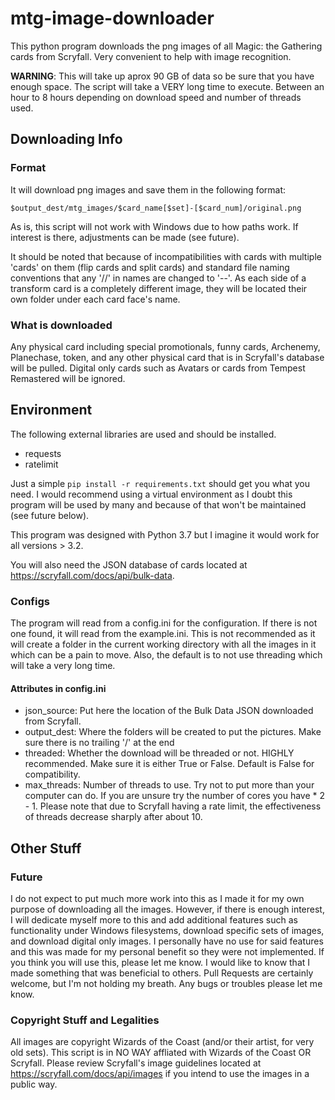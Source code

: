 # mtg-image-downloader
This python program downloads the png images of all Magic: the Gathering cards from Scryfall. Very convenient to help with image recognition.

**WARNING**: This will take up aprox 90 GB of data so be sure that you have enough space. The script will take a VERY long time to execute. Between an hour to 8 hours depending on download speed and number of threads used.

## Downloading Info

### Format
It will download png images and save them in the following format:

`$output_dest/mtg_images/$card_name[$set]-[$card_num]/original.png`  

As is, this script will not work with Windows due to how paths work. If interest is there, adjustments can be made (see future).

It should be noted that because of incompatibilities with cards with multiple 'cards' on them (flip cards and split cards) and standard file naming conventions that any '//' in names are changed to '--'. As each side of a transform card is a completely different image, they will be located their own folder under each card face's name.

### What is downloaded
Any physical card including special promotionals, funny cards, Archenemy, Planechase, token, and any other physical card that is in Scryfall's database will be pulled. Digital only cards such as Avatars or cards from Tempest Remastered will be ignored.

## Environment
The following external libraries are used and should be installed.
* requests
* ratelimit

Just a simple `pip install -r requirements.txt` should get you what you need. I would recommend using a virtual environment as I doubt this program will be used by many and because of that won't be maintained (see future below).

This program was designed with Python 3.7 but I imagine it would work for all versions > 3.2.

You will also need the JSON database of cards located at https://scryfall.com/docs/api/bulk-data.

### Configs
The program will read from a config.ini for the configuration. If there is not one found, it will read from the example.ini. This is not recommended as it will create a folder in the current working directory with all the images in it which can be a pain to move. Also, the default is to not use threading which will take a very long time. 

#### Attributes in config.ini
* json_source: Put here the location of the Bulk Data JSON downloaded from Scryfall.
* output_dest: Where the folders will be created to put the pictures. Make sure there is no trailing '/' at the end
* threaded: Whether the download will be threaded or not. HIGHLY recommended. Make sure it is either True or False. Default is False for compatibility.
* max_threads: Number of threads to use. Try not to put more than your computer can do. If you are unsure try the number of cores you have * 2 - 1. Please note that due to Scryfall having a rate limit, the effectiveness of threads decrease sharply after about 10.

## Other Stuff

### Future
I do not expect to put much more work into this as I made it for my own purpose of downloading all the images. However, if there is enough interest, I will dedicate myself more to this and add additional features such as functionality under Windows filesystems, download specific sets of images, and download digital only images. I personally have no use for said features and this was made for my personal benefit so they were not implemented. If you think you will use this, please let me know. I would like to know that I made something that was beneficial to others. Pull Requests are certainly welcome, but I'm not holding my breath. Any bugs or troubles please let me know.

### Copyright Stuff and Legalities
All images are copyright Wizards of the Coast (and/or their artist, for very old sets). This script is in NO WAY affliated with Wizards of the Coast OR Scryfall. Please review Scryfall's image guidelines located at https://scryfall.com/docs/api/images if you intend to use the images in a public way.
